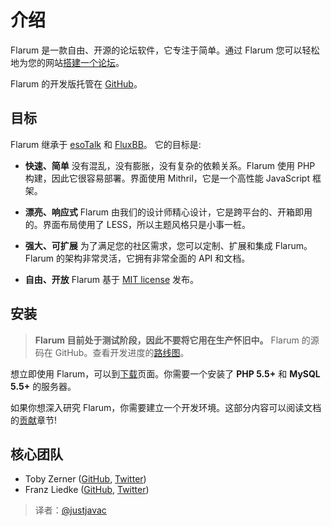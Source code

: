 # 介绍

Flarum 是一款自由、开源的论坛软件，它专注于简单。通过 Flarum 您可以轻松地为您的网站[搭建一个论坛](../using/installation.md)。

Flarum 的开发版托管在 [GitHub](https://github.com/flarum/flarum)。

## 目标

Flarum 继承于 [esoTalk](http://esotalk.org) 和 [FluxBB](http://fluxbb.org)。 它的目标是:

- **快速、简单** 没有混乱，没有膨胀，没有复杂的依赖关系。Flarum 使用 PHP 构建，因此它很容易部署。界面使用 Mithril，它是一个高性能 JavaScript 框架。

- **漂亮、响应式** Flarum 由我们的设计师精心设计，它是跨平台的、开箱即用的。界面布局使用了 LESS，所以主题风格只是小事一桩。

- **强大、可扩展** 为了满足您的社区需求，您可以定制、扩展和集成 Flarum。Flarum 的架构非常灵活，它拥有非常全面的 API 和文档。

- **自由、开放** Flarum 基于 [MIT license](https://github.com/flarum/flarum/blob/master/LICENSE) 发布。

## 安装

> **Flarum 目前处于测试阶段，因此不要将它用在生产怀旧中。** Flarum 的源码在 GitHub。查看开发进度的[路线图](http://flarum.org/roadmap)。

想立即使用 Flarum，可以到[下载](http://flarum.org/download)页面。你需要一个安装了 **PHP 5.5+** 和 **MySQL 5.5+** 的服务器。

如果你想深入研究 Flarum，你需要建立一个开发环境。这部分内容可以阅读文档的[贡献](preface/contributing.md)章节!

## 核心团队

- Toby Zerner ([GitHub](http://github.com/tobscure), [Twitter](http://twitter.com/tobscure))
- Franz Liedke ([GitHub](http://github.com/franzliedke), [Twitter](http://twitter.com/franzliedke))

> 译者：[@justjavac](https://github.com/justjavac)